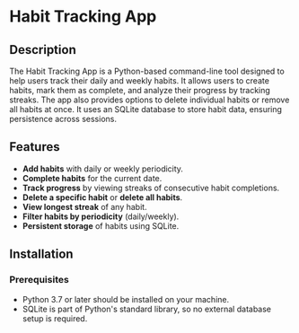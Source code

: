 # Habit Tracking App

## Description
The Habit Tracking App is a Python-based command-line tool designed to help users track their daily and weekly habits. It allows users to create habits, mark them as complete, and analyze their progress by tracking streaks. The app also provides options to delete individual habits or remove all habits at once. It uses an SQLite database to store habit data, ensuring persistence across sessions.

## Features
- **Add habits** with daily or weekly periodicity.
- **Complete habits** for the current date.
- **Track progress** by viewing streaks of consecutive habit completions.
- **Delete a specific habit** or **delete all habits**.
- **View longest streak** of any habit.
- **Filter habits by periodicity** (daily/weekly).
- **Persistent storage** of habits using SQLite.

## Installation

### Prerequisites
- Python 3.7 or later should be installed on your machine.
- SQLite is part of Python's standard library, so no external database setup is required.

